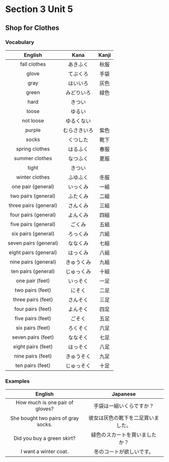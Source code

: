 # Section 3 Unit 5
## Shop for Clothes
### Vocabulary
| English | Kana | Kanji |
|:-------:|:----:|:-----:|
| fall clothes | あきふく | 秋服 |
| glove | てぶくろ | 手袋 |
| gray | はいいろ | 灰色 |
| green | みどりいろ | 緑色 |
| hard | きつい | |
| loose | ゆるい | |
| not loose | ゆるくない | |
| purple | むらさきいろ | 紫色 |
| socks | くつした | 靴下 |
| spring clothes | はるふく | 春服 |
| summer clothes | なつふく | 夏服 |
| tight | きつい | |
| winter clothes | ふゆふく | 冬服 |
| one pair (general) | いっくみ | 一組 |
| two pairs (general) | ふたくみ | 二組 |
| three pairs (general) | さんくみ | 三組 |
| four pairs (general) | よんくみ | 四組 |
| five pairs (general) | ごくみ | 五組 |
| six pairs (general) | ろっくみ | 六組 |
| seven pairs (general) | ななくみ | 七組 |
| eight pairs (general) | はっくみ | 八組 |
| nine pairs (general) | きゅうくみ | 九組 |
| ten pairs (general) | じゅっくみ | 十組 |
| one pair (feet) | いっそく | 一足 |
| two pairs (feet) | にそく | 二足 |
| three pairs (feet) | さんそく | 三足 |
| four pairs (feet) | よんそく | 四足 |
| five pairs (feet) | ごそく | 五足 |
| six pairs (feet) | ろくそく | 六足 |
| seven pairs (feet) | ななそく | 七足 |
| eight pairs (feet) | はっそく | 八足 |
| nine pairs (feet) | きゅうそく | 九足 |
| ten pairs (feet) | じゅっそく | 十足 |

### Examples
| English | Japanese |
|:-------:|:--------:|
| How much is one pair of gloves? | 手袋は一組いくらですか？ |
| She bought two pairs of gray socks. | 彼女は灰色の靴下を二足買いました。 |
| Did you buy a green skirt? | 緑色のスカートを買いましたか？ |
| I want a winter coat. | 冬のコートが欲しいです。 |
